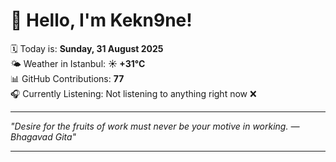 # 👋 Hello, I'm Kekn9ne!

🗓️ Today is: **Sunday, 31 August 2025**  
🌤️ Weather in Istanbul: **☀️   +31°C**  
📊 GitHub Contributions: **77**  
🎧 Currently Listening: Not listening to anything right now ❌

---

_"Desire for the fruits of work must never be your motive in working. — *Bhagavad Gita*"_

---
